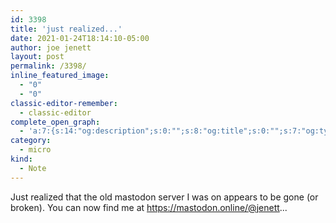 ```yaml
---
id: 3398
title: 'just realized...'
date: 2021-01-24T18:14:10-05:00
author: joe jenett
layout: post
permalink: /3398/
inline_featured_image:
  - "0"
  - "0"
classic-editor-remember:
  - classic-editor
complete_open_graph:
  - 'a:7:{s:14:"og:description";s:0:"";s:8:"og:title";s:0:"";s:7:"og:type";s:0:"";s:12:"twitter:card";s:7:"summary";s:15:"twitter:creator";s:0:"";s:19:"twitter:description";s:0:"";s:8:"og:image";s:0:"";}'
category:
  - micro
kind:
  - Note
---
```

Just realized that the old mastodon server I was on appears to be gone (or broken). You can now find me at <https://mastodon.online/@jenett>...